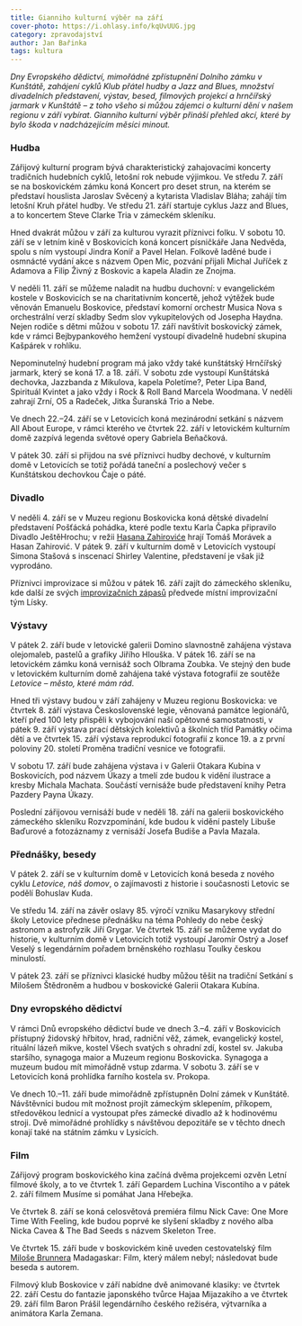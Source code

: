 ```yaml
---
title: Gianniho kulturní výběr na září
cover-photo: https://i.ohlasy.info/kqUvUUG.jpg
category: zpravodajství
author: Jan Bařinka
tags: kultura
---
```


*Dny Evropského dědictví, mimořádné zpřístupnění Dolního zámku v Kunštátě, zahájení cyklů Klub přátel hudby a Jazz and Blues, množství divadelních představení, výstav, besed, filmových projekcí a hrnčířský jarmark v Kunštátě – z toho všeho si můžou zájemci o kulturní dění v našem regionu v září vybírat. Gianniho kulturní výběr přináší přehled akcí, které by bylo škoda v nadcházejícím měsíci minout.*

### Hudba

Zářijový kulturní program bývá charakteristický zahajovacími koncerty tradičních hudebních cyklů, letošní rok nebude výjimkou. Ve středu 7. září se na boskovickém zámku koná Koncert pro deset strun, na kterém se představí houslista Jaroslav Svěcený a kytarista Vladislav Bláha; zahájí tím letošní Kruh přátel hudby. Ve středu 21. září startuje cyklus Jazz and Blues, a to koncertem Steve Clarke Tria v zámeckém skleníku.

Hned dvakrát můžou v září za kulturou vyrazit příznivci folku. V sobotu 10. září se v letním kině v Boskovicích koná koncert písničkáře Jana Nedvěda, spolu s ním vystoupí Jindra Koníř a Pavel Helan. Folkově laděné bude i osmnácté vydání akce s názvem Open Mic, pozvání přijali Michal Juříček z Adamova a Filip Živný z Boskovic a kapela Aladin ze Znojma.

V neděli 11. září se můžeme naladit na hudbu duchovní: v evangelickém kostele v Boskovicích se na charitativním koncertě, jehož výtěžek bude věnován Emanuelu Boskovice, představí komorní orchestr Musica Nova s orchestrální verzí skladby Sedm slov vykupitelových od Josepha Haydna. Nejen rodiče s dětmi můžou v sobotu 17. září navštívit boskovický zámek, kde v rámci Bejbypankového hemžení vystoupí divadelně hudební skupina Kašpárek v rohlíku.

Nepominutelný hudební program má jako vždy také kunštátský Hrnčířský jarmark, který se koná 17. a 18. září. V sobotu zde vystoupí Kunštátská dechovka, Jazzbanda z Mikulova, kapela Poletíme?, Peter Lipa Band, Spirituál Kvintet a jako vždy i Rock & Roll Band Marcela Woodmana. V neděli zahrají Zrní, O5 a Radeček, Jitka Šuranská Trio a Nebe.

Ve dnech 22.–24. září se v Letovicích koná mezinárodní setkání s názvem All About Europe, v rámci kterého ve čtvrtek 22. září v letovickém kulturním domě zazpívá legenda světové opery Gabriela Beňačková.

V pátek 30. září si přijdou na své příznivci hudby dechové, v kulturním domě v Letovicích se totiž pořádá taneční a poslechový večer s Kunštátskou dechovkou Čaje o páté.

### Divadlo

V neděli 4. září se v Muzeu regionu Boskovicka koná dětské divadelní představení Pošťácká pohádka, které podle textu Karla Čapka připravilo Divadlo JeštěHrochu; v režii [Hasana Zahiroviće](http://ohlasy.info/clanky/2015/04/rozhovor-hasan-zahirovic.html) hrají Tomáš Morávek a Hasan Zahirović. V pátek 9. září v kulturním domě v Letovicích vystoupí Simona Stašová s inscenací Shirley Valentine, představení je však již vyprodáno.

Příznivci improvizace si můžou v pátek 16. září zajít do zámeckého skleníku, kde další ze svých [improvizačních zápasů](http://ohlasy.info/clanky/2016/06/rozhovor-impro.html) předvede místní improvizační tým Lísky.

### Výstavy

V pátek 2. září bude v letovické galerii Domino slavnostně zahájena výstava olejomaleb, pastelů a grafiky Jiřího Hlouška. V pátek 16. září se na letovickém zámku koná vernisáž soch Olbrama Zoubka. Ve stejný den bude v letovickém kulturním domě zahájena také výstava fotografií ze soutěže *Letovice – město, které mám rád*.

Hned tři výstavy budou v září zahájeny v Muzeu regionu Boskovicka: ve čtvrtek 8. září výstava Československé legie, věnovaná památce legionářů, kteří před 100 lety přispěli k vybojování naší opětovné samostatnosti, v pátek 9. září výstava prací dětských kolektivů a školních tříd Památky očima dětí a ve čtvrtek 15. září výstava reprodukcí fotografií z konce 19. a z první poloviny 20. století Proměna tradiční vesnice ve fotografii.

V sobotu 17. září bude zahájena výstava i v Galerii Otakara Kubína v Boskovicích, pod názvem Úkazy a tmelí zde budou k vidění ilustrace a kresby Michala Machata. Součástí vernisáže bude představení knihy Petra Pazdery Payna Úkazy.

Poslední zářijovou vernisáží bude v neděli 18. září na galerii boskovického zámeckého skleníku Rozvzpomínání, kde budou k vidění pastely Libuše Baďurové a fotozáznamy z vernisáží Josefa Budiše a Pavla Mazala.

### Přednášky, besedy

V pátek 2. září se v kulturním domě v Letovicích koná beseda z nového cyklu *Letovice, náš domov*, o zajímavosti z historie i současnosti Letovic se podělí Bohuslav Kuda.

Ve středu 14. září na závěr oslavy 85. výročí vzniku Masarykovy střední školy Letovice přednese přednášku na téma Pohledy do nebe český astronom a astrofyzik Jiří Grygar. Ve čtvrtek 15. září se můžeme vydat do historie, v kulturním domě v Letovicích totiž vystoupí Jaromír Ostrý a Josef Veselý s legendárním pořadem brněnského rozhlasu Toulky českou minulostí.

V pátek 23. září se příznivci klasické hudby můžou těšit na tradiční Setkání s Milošem Štědroněm a hudbou v boskovické Galerii Otakara Kubína.

### Dny evropského dědictví

V rámci Dnů evropského dědictví bude ve dnech 3.–4. září v Boskovicích přístupný židovský hřbitov, hrad, radniční věž, zámek, evangelický kostel, rituální lázeň mikve, kostel Všech svatých s ohradní zdí, kostel sv. Jakuba staršího, synagoga maior a Muzeum regionu Boskovicka. Synagoga a muzeum budou mít mimořádně vstup zdarma. V sobotu 3. září se v Letovicích koná prohlídka farního kostela sv. Prokopa.

Ve dnech 10.–11. září bude mimořádně zpřístupněn Dolní zámek v Kunštátě. Návštěvníci budou mít možnost projít zámeckým sklepením, příkopem, středověkou lednicí a vystoupat přes zámecké divadlo až k hodinovému stroji. Dvě mimořádné prohlídky s návštěvou depozitáře se v těchto dnech konají také na státním zámku v Lysicích.

### Film

Zářijový program boskovického kina začíná dvěma projekcemi ozvěn Letní filmové školy, a to ve čtvrtek 1. září Gepardem Luchina Viscontiho a v pátek 2. září filmem Musíme si pomáhat Jana Hřebejka.

Ve čtvrtek 8. září se koná celosvětová premiéra filmu Nick Cave: One More Time With Feeling, kde budou poprvé ke slyšení skladby z nového alba Nicka Cavea & The Bad Seeds s názvem Skeleton Tree.

Ve čtvrtek 15. září bude v boskovickém kině uveden cestovatelský film [Miloše Brunnera](http://ohlasy.info/clanky/2016/08/rozhovor-brunner.html) Madagaskar: Film, který málem nebyl; následovat bude beseda s autorem.

Filmový klub Boskovice v září nabídne dvě animované klasiky: ve čtvrtek 22. září Cestu do fantazie japonského tvůrce Hajaa Mijazakiho a ve čtvrtek 29. září film Baron Prášil legendárního českého režiséra, výtvarníka a animátora Karla Zemana.
